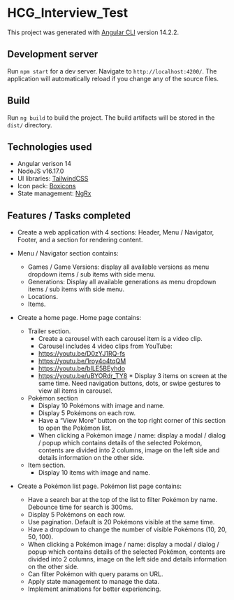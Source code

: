 # HCG_Interview_Test

This project was generated with [Angular CLI](https://github.com/angular/angular-cli) version 14.2.2.

## Development server

Run `npm start` for a dev server. Navigate to `http://localhost:4200/`. The application will automatically reload if you change any of the source files.

## Build

Run `ng build` to build the project. The build artifacts will be stored in the `dist/` directory.

## Technologies used

- Angular verison 14
- NodeJS v16.17.0
- UI libraries: [TailwindCSS](https://tailwindui.com/)
- Icon pack: [Boxicons](https://boxicons.com/)
- State management: [NgRx](https://ngrx.io/)

## Features / Tasks completed

- Create a web application with 4 sections: Header, Menu / Navigator, Footer, and a section for rendering content.
- Menu / Navigator section contains:
  - Games / Game Versions: display all available versions as menu
    dropdown items / sub items with side menu.
  - Generations: Display all available generations as menu dropdown
    items / sub items with side menu.
  - Locations.
  - Items.
- Create a home page. Home page contains:

  - Trailer section.
    - Create a carousel with each carousel item is a video clip.
    - Carousel includes 4 video clips from YouTube:
    - https://youtu.be/D0zYJ1RQ-fs
    - https://youtu.be/1roy4o4tqQM
    - https://youtu.be/bILE5BEyhdo
    - https://youtu.be/uBYORdr_TY8 \* Display 3 items on screen at the same time. Need navigation
      buttons, dots, or swipe gestures to view all items in carousel.
  - Pokémon section
    - Display 10 Pokémons with image and name.
    - Display 5 Pokémons on each row.
    - Have a “View More” button on the top right corner of this section to open the Pokémon list.
    - When clicking a Pokémon image / name: display a modal / dialog / popup which contains details of the selected Pokémon, contents
      are divided into 2 columns, image on the left side and details
      information on the other side.
  - Item section.
    - Display 10 items with image and name.

- Create a Pokémon list page. Pokémon list page contains:
  - Have a search bar at the top of the list to filter Pokémon by name. Debounce time for search is 300ms.
  - Display 5 Pokémons on each row.
  - Use pagination. Default is 20 Pokémons visible at the same time.
  - Have a dropdown to change the number of visible Pokémons (10, 20, 50, 100).
  - When clicking a Pokémon image / name: display a modal / dialog / popup which contains details of the selected Pokémon, contents are divided into 2 columns, image on the left side and details information on the other side.
  - Can filter Pokémon with query params on URL.
  - Apply state management to manage the data.
  - Implement animations for better experiencing.
